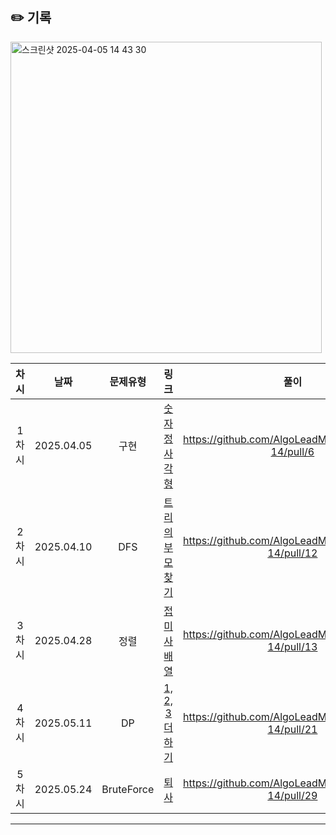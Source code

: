 ## ✏️ 기록  

<img width="498" alt="스크린샷 2025-04-05 14 43 30" src="https://github.com/user-attachments/assets/6acb9b5b-e94a-46e8-9b5c-529cdd282bd8" />


| 차시 |    날짜    | 문제유형 | 링크 | 풀이 |
|:----:|:---------:|:----:|:-----:|:----:|
| 1차시 | 2025.04.05 |  구현  | [숫자 정사각형](https://www.acmicpc.net/problem/1051)|https://github.com/AlgoLeadMe/AlgoLeadMe-14/pull/6|
| 2차시 | 2025.04.10 |  DFS  | [트리의 부모 찾기](https://www.acmicpc.net/problem/11725)|https://github.com/AlgoLeadMe/AlgoLeadMe-14/pull/12|
| 3차시 | 2025.04.28 |  정렬  | [접미사 배열](https://www.acmicpc.net/problem/11656)|https://github.com/AlgoLeadMe/AlgoLeadMe-14/pull/13|
| 4차시 | 2025.05.11 |  DP  | [1, 2, 3 더하기](https://www.acmicpc.net/problem/9095)|https://github.com/AlgoLeadMe/AlgoLeadMe-14/pull/21|
| 5차시 | 2025.05.24 | BruteForce | [퇴사](https://www.acmicpc.net/problem/14501)|https://github.com/AlgoLeadMe/AlgoLeadMe-14/pull/29|

---
